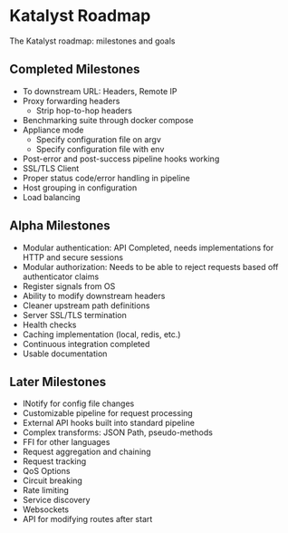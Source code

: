 # Katalyst Roadmap

The Katalyst roadmap: milestones and goals

## Completed Milestones

- To downstream URL: Headers, Remote IP
- Proxy forwarding headers
    - Strip hop-to-hop headers
- Benchmarking suite through docker compose
- Appliance mode
    - Specify configuration file on argv
    - Specify configuration file with env
- Post-error and post-success pipeline hooks working
- SSL/TLS Client
- Proper status code/error handling in pipeline
- Host grouping in configuration
- Load balancing

## Alpha Milestones

- Modular authentication: API Completed, needs implementations for HTTP and secure sessions
- Modular authorization: Needs to be able to reject requests based off authenticator claims
- Register signals from OS
- Ability to modify downstream headers
- Cleaner upstream path definitions
- Server SSL/TLS termination
- Health checks
- Caching implementation (local, redis, etc.)
- Continuous integration completed
- Usable documentation

## Later Milestones

- INotify for config file changes
- Customizable pipeline for request processing
- External API hooks built into standard pipeline
- Complex transforms: JSON Path, pseudo-methods
- FFI for other languages
- Request aggregation and chaining
- Request tracking
- QoS Options
- Circuit breaking
- Rate limiting
- Service discovery
- Websockets
- API for modifying routes after start
